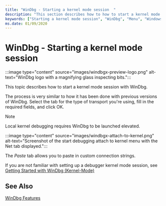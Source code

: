 ```yaml
---
title: "WinDbg - Starting a kernel mode session  "
description: "This section describes how to how to start a kernel mode session with WinDbg."
keywords: ["Starting a kernel mode session", "WinDbg", "Menu", "Windows Debugging"]
ms.date: 01/09/2020
---
```


# WinDbg - Starting a kernel mode session

:::image type="content" source="images/windbgx-preview-logo.png" alt-text="WinDbg logo with a magnifying glass inspecting bits.":::

This topic describes how to start a kernel mode session with WinDbg.

The process is very similar to how it has been done with previous versions of WinDbg. Select the tab for the type of transport you're using, fill in the required fields, and click OK.

> [!NOTE]
> Local kernel debugging requires WinDbg to be launched elevated.

:::image type="content" source="images/windbgx-attach-to-kernel.png" alt-text="Screenshot of the start debugging attach to kernel menu with the Net tab displayed.":::

The *Paste* tab allows you to paste in custom connection strings.

If you are not familiar with setting up a debugger kernel mode session, see [Getting Started with WinDbg (Kernel-Mode)](../debugger/getting-started-with-windbg--kernel-mode-.md) 

## See Also

[WinDbg Features](../debugger/debugging-using-windbg-preview.md)

